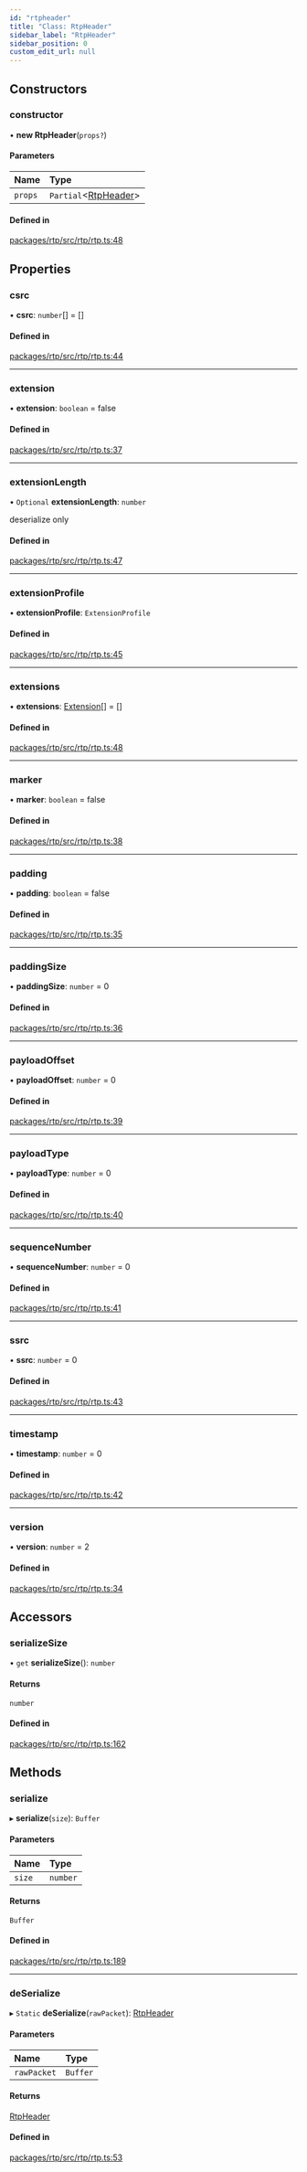 ```yaml
---
id: "rtpheader"
title: "Class: RtpHeader"
sidebar_label: "RtpHeader"
sidebar_position: 0
custom_edit_url: null
---
```


## Constructors

### constructor

• **new RtpHeader**(`props?`)

#### Parameters

| Name | Type |
| :------ | :------ |
| `props` | `Partial`<[RtpHeader](rtpheader.md)\> |

#### Defined in

[packages/rtp/src/rtp/rtp.ts:48](https://github.com/shinyoshiaki/werift-webrtc/blob/9b072fd/packages/rtp/src/rtp/rtp.ts#L48)

## Properties

### csrc

• **csrc**: `number`[] = []

#### Defined in

[packages/rtp/src/rtp/rtp.ts:44](https://github.com/shinyoshiaki/werift-webrtc/blob/9b072fd/packages/rtp/src/rtp/rtp.ts#L44)

___

### extension

• **extension**: `boolean` = false

#### Defined in

[packages/rtp/src/rtp/rtp.ts:37](https://github.com/shinyoshiaki/werift-webrtc/blob/9b072fd/packages/rtp/src/rtp/rtp.ts#L37)

___

### extensionLength

• `Optional` **extensionLength**: `number`

deserialize only

#### Defined in

[packages/rtp/src/rtp/rtp.ts:47](https://github.com/shinyoshiaki/werift-webrtc/blob/9b072fd/packages/rtp/src/rtp/rtp.ts#L47)

___

### extensionProfile

• **extensionProfile**: `ExtensionProfile`

#### Defined in

[packages/rtp/src/rtp/rtp.ts:45](https://github.com/shinyoshiaki/werift-webrtc/blob/9b072fd/packages/rtp/src/rtp/rtp.ts#L45)

___

### extensions

• **extensions**: [Extension](../modules.md#extension)[] = []

#### Defined in

[packages/rtp/src/rtp/rtp.ts:48](https://github.com/shinyoshiaki/werift-webrtc/blob/9b072fd/packages/rtp/src/rtp/rtp.ts#L48)

___

### marker

• **marker**: `boolean` = false

#### Defined in

[packages/rtp/src/rtp/rtp.ts:38](https://github.com/shinyoshiaki/werift-webrtc/blob/9b072fd/packages/rtp/src/rtp/rtp.ts#L38)

___

### padding

• **padding**: `boolean` = false

#### Defined in

[packages/rtp/src/rtp/rtp.ts:35](https://github.com/shinyoshiaki/werift-webrtc/blob/9b072fd/packages/rtp/src/rtp/rtp.ts#L35)

___

### paddingSize

• **paddingSize**: `number` = 0

#### Defined in

[packages/rtp/src/rtp/rtp.ts:36](https://github.com/shinyoshiaki/werift-webrtc/blob/9b072fd/packages/rtp/src/rtp/rtp.ts#L36)

___

### payloadOffset

• **payloadOffset**: `number` = 0

#### Defined in

[packages/rtp/src/rtp/rtp.ts:39](https://github.com/shinyoshiaki/werift-webrtc/blob/9b072fd/packages/rtp/src/rtp/rtp.ts#L39)

___

### payloadType

• **payloadType**: `number` = 0

#### Defined in

[packages/rtp/src/rtp/rtp.ts:40](https://github.com/shinyoshiaki/werift-webrtc/blob/9b072fd/packages/rtp/src/rtp/rtp.ts#L40)

___

### sequenceNumber

• **sequenceNumber**: `number` = 0

#### Defined in

[packages/rtp/src/rtp/rtp.ts:41](https://github.com/shinyoshiaki/werift-webrtc/blob/9b072fd/packages/rtp/src/rtp/rtp.ts#L41)

___

### ssrc

• **ssrc**: `number` = 0

#### Defined in

[packages/rtp/src/rtp/rtp.ts:43](https://github.com/shinyoshiaki/werift-webrtc/blob/9b072fd/packages/rtp/src/rtp/rtp.ts#L43)

___

### timestamp

• **timestamp**: `number` = 0

#### Defined in

[packages/rtp/src/rtp/rtp.ts:42](https://github.com/shinyoshiaki/werift-webrtc/blob/9b072fd/packages/rtp/src/rtp/rtp.ts#L42)

___

### version

• **version**: `number` = 2

#### Defined in

[packages/rtp/src/rtp/rtp.ts:34](https://github.com/shinyoshiaki/werift-webrtc/blob/9b072fd/packages/rtp/src/rtp/rtp.ts#L34)

## Accessors

### serializeSize

• `get` **serializeSize**(): `number`

#### Returns

`number`

#### Defined in

[packages/rtp/src/rtp/rtp.ts:162](https://github.com/shinyoshiaki/werift-webrtc/blob/9b072fd/packages/rtp/src/rtp/rtp.ts#L162)

## Methods

### serialize

▸ **serialize**(`size`): `Buffer`

#### Parameters

| Name | Type |
| :------ | :------ |
| `size` | `number` |

#### Returns

`Buffer`

#### Defined in

[packages/rtp/src/rtp/rtp.ts:189](https://github.com/shinyoshiaki/werift-webrtc/blob/9b072fd/packages/rtp/src/rtp/rtp.ts#L189)

___

### deSerialize

▸ `Static` **deSerialize**(`rawPacket`): [RtpHeader](rtpheader.md)

#### Parameters

| Name | Type |
| :------ | :------ |
| `rawPacket` | `Buffer` |

#### Returns

[RtpHeader](rtpheader.md)

#### Defined in

[packages/rtp/src/rtp/rtp.ts:53](https://github.com/shinyoshiaki/werift-webrtc/blob/9b072fd/packages/rtp/src/rtp/rtp.ts#L53)
